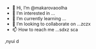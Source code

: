 - 👋 Hi, I’m @makarovaoolha
- 👀 I’m interested in ...
- 🌱 I’m currently learning ...
- 💞️ I’m looking to collaborate on ...zczx
- 📫 How to reach me ...sdxz
sca
<!---
makarovaoolha/makarovaoolha is a ✨ special ✨ repository because its `README.md` (this file) appears on your GitHub profile.
You can click csssthe Preview link to take a look at your changes.asdasdas
--->
,nyui
d
